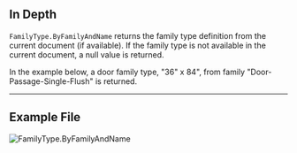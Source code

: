 ## In Depth
`FamilyType.ByFamilyAndName` returns the family type definition from the current document (if available). If the family type is not available in the current document, a null value is returned.

In the example below, a door family type, "36" x 84", from family "Door-Passage-Single-Flush" is returned.
___
## Example File

![FamilyType.ByFamilyAndName](./Revit.Elements.FamilyType.ByFamilyAndName_img.jpg)